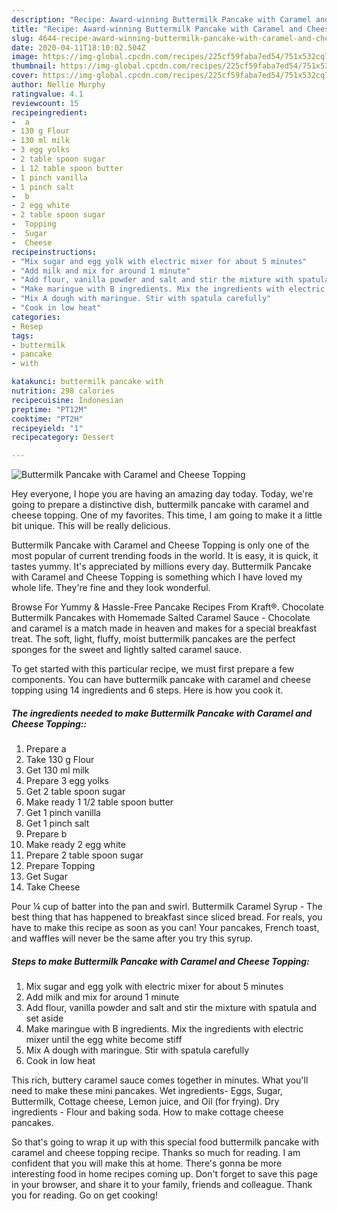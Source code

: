 ```yaml
---
description: "Recipe: Award-winning Buttermilk Pancake with Caramel and Cheese Topping"
title: "Recipe: Award-winning Buttermilk Pancake with Caramel and Cheese Topping"
slug: 4644-recipe-award-winning-buttermilk-pancake-with-caramel-and-cheese-topping
date: 2020-04-11T18:10:02.504Z
image: https://img-global.cpcdn.com/recipes/225cf59faba7ed54/751x532cq70/buttermilk-pancake-with-caramel-and-cheese-topping-recipe-main-photo.jpg
thumbnail: https://img-global.cpcdn.com/recipes/225cf59faba7ed54/751x532cq70/buttermilk-pancake-with-caramel-and-cheese-topping-recipe-main-photo.jpg
cover: https://img-global.cpcdn.com/recipes/225cf59faba7ed54/751x532cq70/buttermilk-pancake-with-caramel-and-cheese-topping-recipe-main-photo.jpg
author: Nellie Murphy
ratingvalue: 4.1
reviewcount: 15
recipeingredient:
-  a
- 130 g Flour
- 130 ml milk
- 3 egg yolks
- 2 table spoon sugar
- 1 12 table spoon butter
- 1 pinch vanilla
- 1 pinch salt
-  b
- 2 egg white
- 2 table spoon sugar
-  Topping
-  Sugar
-  Cheese
recipeinstructions:
- "Mix sugar and egg yolk with electric mixer for about 5 minutes"
- "Add milk and mix for around 1 minute"
- "Add flour, vanilla powder and salt and stir the mixture with spatula and set aside"
- "Make maringue with B ingredients. Mix the ingredients with electric mixer until the egg white become stiff"
- "Mix A dough with maringue. Stir with spatula carefully"
- "Cook in low heat"
categories:
- Resep
tags:
- buttermilk
- pancake
- with

katakunci: buttermilk pancake with
nutrition: 298 calories
recipecuisine: Indonesian
preptime: "PT12M"
cooktime: "PT2H"
recipeyield: "1"
recipecategory: Dessert

---
```



![Buttermilk Pancake with Caramel and Cheese Topping](https://img-global.cpcdn.com/recipes/225cf59faba7ed54/751x532cq70/buttermilk-pancake-with-caramel-and-cheese-topping-recipe-main-photo.jpg)

Hey everyone, I hope you are having an amazing day today. Today, we're going to prepare a distinctive dish, buttermilk pancake with caramel and cheese topping. One of my favorites. This time, I am going to make it a little bit unique. This will be really delicious.

Buttermilk Pancake with Caramel and Cheese Topping is only one of the most popular of current trending foods in the world. It is easy, it is quick, it tastes yummy. It's appreciated by millions every day. Buttermilk Pancake with Caramel and Cheese Topping is something which I have loved my whole life. They're fine and they look wonderful.

Browse For Yummy &amp; Hassle-Free Pancake Recipes From Kraft®. Chocolate Buttermilk Pancakes with Homemade Salted Caramel Sauce - Chocolate and caramel is a match made in heaven and makes for a special breakfast treat. The soft, light, fluffy, moist buttermilk pancakes are the perfect sponges for the sweet and lightly salted caramel sauce.


To get started with this particular recipe, we must first prepare a few components. You can have buttermilk pancake with caramel and cheese topping using 14 ingredients and 6 steps. Here is how you cook it.

##### The ingredients needed to make Buttermilk Pancake with Caramel and Cheese Topping::

1. Prepare  a
1. Take 130 g Flour
1. Get 130 ml milk
1. Prepare 3 egg yolks
1. Get 2 table spoon sugar
1. Make ready 1 1/2 table spoon butter
1. Get 1 pinch vanilla
1. Get 1 pinch salt
1. Prepare  b
1. Make ready 2 egg white
1. Prepare 2 table spoon sugar
1. Prepare  Topping
1. Get  Sugar
1. Take  Cheese


Pour ¼ cup of batter into the pan and swirl. Buttermilk Caramel Syrup - The best thing that has happened to breakfast since sliced bread. For reals, you have to make this recipe as soon as you can! Your pancakes, French toast, and waffles will never be the same after you try this syrup. 

##### Steps to make Buttermilk Pancake with Caramel and Cheese Topping:

1. Mix sugar and egg yolk with electric mixer for about 5 minutes
1. Add milk and mix for around 1 minute
1. Add flour, vanilla powder and salt and stir the mixture with spatula and set aside
1. Make maringue with B ingredients. Mix the ingredients with electric mixer until the egg white become stiff
1. Mix A dough with maringue. Stir with spatula carefully
1. Cook in low heat


This rich, buttery caramel sauce comes together in minutes. What you&#39;ll need to make these mini pancakes. Wet ingredients- Eggs, Sugar, Buttermilk, Cottage cheese, Lemon juice, and Oil (for frying). Dry ingredients - Flour and baking soda. How to make cottage cheese pancakes. 

So that's going to wrap it up with this special food buttermilk pancake with caramel and cheese topping recipe. Thanks so much for reading. I am confident that you will make this at home. There's gonna be more interesting food in home recipes coming up. Don't forget to save this page in your browser, and share it to your family, friends and colleague. Thank you for reading. Go on get cooking!
